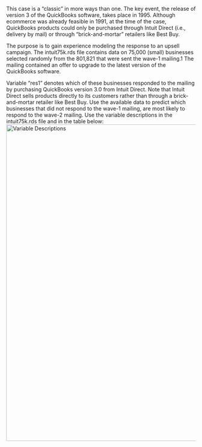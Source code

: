 This case is a “classic” in more ways than one. The key event, the release of version 3 of the QuickBooks software, takes place in 1995. Although ecommerce was already feasible in 1991, at the time of the case, QuickBooks products could only be purchased through Intuit Direct (i.e., delivery by mail) or through “brick-and-mortar” retailers like Best Buy.

The purpose is to gain experience modeling the response to an upsell campaign. The intuit75k.rds file contains data on 75,000 (small) businesses selected randomly from the 801,821 that were sent the wave-1 mailing.1 The mailing contained an offer to upgrade to the latest version of the QuickBooks software.

Variable “res1” denotes which of these businesses responded to the mailing by purchasing QuickBooks version 3.0 from Intuit Direct. Note that Intuit Direct sells products directly to its customers rather than through a brick-and-mortar retailer like Best Buy. Use the available data to predict which businesses that did not respond to the wave-1 mailing, are most likely to respond to the wave-2 mailing. Use the variable descriptions in the intuit75k.rds file and in the table below:
                                               <img width="843" alt="Variable Descriptions" src="https://github.com/lalwanii26/intuit-quickbooks-upgrade/assets/115903278/c3bca3e4-0ea5-4f90-9e67-837c8df966ab">
